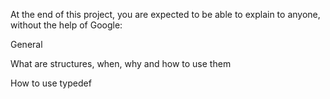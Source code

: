 At the end of this project, you are expected to be able to explain to anyone, without the help of Google:



General

What are structures, when, why and how to use them

How to use typedef
